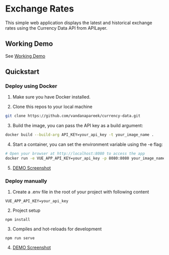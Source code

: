 # Exchange Rates

This simple web application displays the latest and historical exchange rates using the Currency Data API from APILayer.

## Working Demo
See [Working Demo](http://vuejs-vite-s3-bucket.s3-website-ap-southeast-1.amazonaws.com/)

## Quickstart

### Deploy using Docker

1. Make sure you have Docker installed.

2. Clone this repos to your local machine

```bash
git clone https://github.com/vandanapareek/currency-data.git
```

3. Build the image, you can pass the API key as a build argument:

```bash
docker build --build-arg API_KEY=your_api_key -t your_image_name .
```

4. Start a container, you can set the environment variable using the -e flag:

```bash
# Open your browser at http://localhost:8080 to access the app
docker run -e VUE_APP_API_KEY=your_api_key -p 8080:8080 your_image_name
```
5. [DEMO Screenshot](Screenshot.png)

### Deploy manually

1. Create a .env file in the root of your project with following content
```
VUE_APP_API_KEY=your_api_key
```

2. Project setup
```
npm install
```

3. Compiles and hot-reloads for development
```
npm run serve
```
4. [DEMO Screenshot](Screenshot.png)